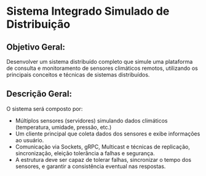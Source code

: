 # Sistema Integrado Simulado de Distribuição
## Objetivo Geral:
Desenvolver um sistema distribuído completo que simule uma plataforma de consulta e monitoramento de sensores climáticos remotos, utilizando os principais conceitos e técnicas de sistemas distribuídos.
## Descrição Geral:
O sistema será composto por:
- Múltiplos sensores (servidores) simulando dados climáticos (temperatura, umidade, pressão, etc.)
- Um cliente principal que coleta dados dos sensores e exibe informações ao usuário.
- Comunicação via Sockets, gRPC, Multicast e técnicas de replicação, sincronização, eleição tolerância a falhas e segurança.
- A estrutura deve ser capaz de tolerar falhas, sincronizar o tempo dos sensores, e garantir a consistência eventual nas respostas.
